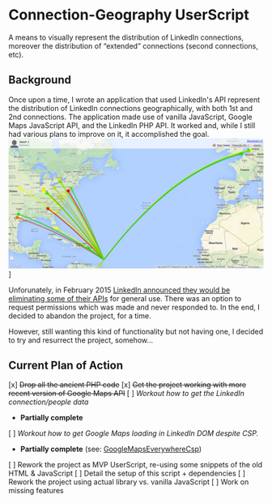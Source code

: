 Connection-Geography UserScript
======

A means to visually represent the distribution of LinkedIn connections, moreover the distribution of “extended” connections (second connections, etc).

Background
------

Once upon a time, I wrote an application that used LinkedIn's API represent the distribution of LinkedIn connections geographically, with both 1st and 2nd connections. The application made use of vanilla JavaScript, Google Maps JavaScript API, and the LinkedIn PHP API. It worked and, while I still had various plans to improve on it, it accomplished the goal.
<img src="./screenshots/connectgeo_screenshot_20140113.png?raw=true" title="Connection-Geography (original)"  />
]

Unforunately, in February 2015 [LinkedIn announced they would be eliminating some of their APIs](https://developer.linkedin.com/blog/posts/2015/developer-program-changes) for general use. There was an option to request permissions which was made and never responded to. In the end, I decided to abandon the project, for a time.

However, still wanting this kind of functionality but not having one, I decided to try and resurrect the project, somehow...

Current Plan of Action
------

 [x] ~~Drop all the ancient PHP code~~
 [x] ~~Get the project working with more recent version of Google Maps API~~
 [ ] *Workout how to get the LinkedIn connection/people data*
  * **Partially complete**

 [ ] *Workout how to get Google Maps loading in LinkedIn DOM despite CSP.*
   *  **Partially complete** (see: [GoogleMapsEverywhereCsp](https://github.com/iamovrhere/GoogleMapsEverywhereCsp))

 [ ] Rework the project as MVP UserScript, re-using some snippets of the old HTML & JavaScript
 [ ] Detail the setup of this script + dependencies
 [ ] Rework the project using actual library vs. vanilla JavaScript
 [ ] Work on missing features
